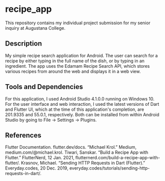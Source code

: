 # recipe_app

This repository contains my individual project submission for my senior inquiry at Augustana College.

## Description

My  simple recipe search application for Android. The user can search for a recipe by either typing in the full name of the dish, or by typing in an ingredient. The app uses the Edamam Recipe Search API, which stores various recipes from around the web and displays it in a web view.

## Tools and Dependencies

For this application, I used Android Studio 4.1.0.0 running on Windows 10. For the user interface and web interaction, I used the latest versions of Dart and Flutter UI, which at the time of this application's completion, are 201.9335 and 55.0.1, respectively. Both can be installed from within Android Studio by going to File -> Settings -> Plugins.

## References

Flutter Documentation. flutter.dev/docs. 
“Michael Krol.” Medium, medium.com/@michael.krol. 
Tiwari, Sanskar. “Build a Recipe App with Flutter.” FlutterNerd, 12 Jan. 2021, flutternerd.com/build-a-recipe-app-with-flutter/. 
Krasnov, Michael. “Sending HTTP Requests in Dart (Flutter).” Everyday.codes, 20 Dec. 2019, everyday.codes/tutorials/sending-http-requests-in-dart/.
